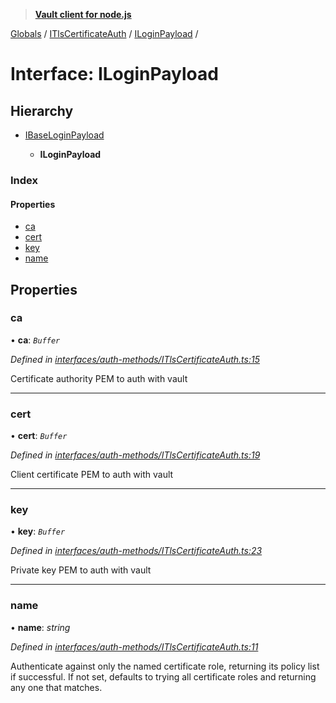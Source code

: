 > **[Vault client for node.js](../README.md)**

[Globals](../globals.md) / [ITlsCertificateAuth](../modules/itlscertificateauth.md) / [ILoginPayload](itlscertificateauth.iloginpayload.md) /

# Interface: ILoginPayload

## Hierarchy

* [IBaseLoginPayload](ibaseloginpayload.md)

  * **ILoginPayload**

### Index

#### Properties

* [ca](itlscertificateauth.iloginpayload.md#ca)
* [cert](itlscertificateauth.iloginpayload.md#cert)
* [key](itlscertificateauth.iloginpayload.md#key)
* [name](itlscertificateauth.iloginpayload.md#name)

## Properties

###  ca

• **ca**: *`Buffer`*

*Defined in [interfaces/auth-methods/ITlsCertificateAuth.ts:15](https://github.com/theogravity/vault-tacular/blob/13bcf09/src/interfaces/auth-methods/ITlsCertificateAuth.ts#L15)*

Certificate authority PEM to auth with vault

___

###  cert

• **cert**: *`Buffer`*

*Defined in [interfaces/auth-methods/ITlsCertificateAuth.ts:19](https://github.com/theogravity/vault-tacular/blob/13bcf09/src/interfaces/auth-methods/ITlsCertificateAuth.ts#L19)*

Client certificate PEM to auth with vault

___

###  key

• **key**: *`Buffer`*

*Defined in [interfaces/auth-methods/ITlsCertificateAuth.ts:23](https://github.com/theogravity/vault-tacular/blob/13bcf09/src/interfaces/auth-methods/ITlsCertificateAuth.ts#L23)*

Private key PEM to auth with vault

___

###  name

• **name**: *string*

*Defined in [interfaces/auth-methods/ITlsCertificateAuth.ts:11](https://github.com/theogravity/vault-tacular/blob/13bcf09/src/interfaces/auth-methods/ITlsCertificateAuth.ts#L11)*

Authenticate against only the named certificate role,
returning its policy list if successful.
If not set, defaults to trying all certificate
roles and returning any one that matches.